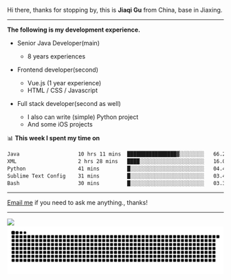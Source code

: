 Hi there, thanks for stopping by, this is **Jiaqi Gu** from China, base in Jiaxing.

---

**The following is my development experience.**

- Senior Java Developer(main)
  - 8 years experiences

- Frontend developer(second)
  - Vue.js (1 year experience)
  - HTML / CSS / Javascript
  
- Full stack developer(second as well)
  - I also can write (simple) Python project
  - And some iOS projects

📊 **This week I spent my time on**
<!--START_SECTION:waka-->

```txt
Java                   10 hrs 11 mins  ████████████████▓░░░░░░░░   66.23 %
XML                    2 hrs 28 mins   ████░░░░░░░░░░░░░░░░░░░░░   16.02 %
Python                 41 mins         █░░░░░░░░░░░░░░░░░░░░░░░░   04.44 %
Sublime Text Config    31 mins         █░░░░░░░░░░░░░░░░░░░░░░░░   03.43 %
Bash                   30 mins         █░░░░░░░░░░░░░░░░░░░░░░░░   03.35 %
```

<!--END_SECTION:waka-->

---

[Email me](mailto:htk2klwgr@mozmail.com?subject=Hiring_from_GitHub) if you need to ask me anything., thanks!

---

![]( https://visitor-badge.glitch.me/badge?page_id=githubgujiaqi)
![]( https://github.com/droid-Q/droid-Q/raw/output/github-contribution-grid-snake.svg#gh-dark-mode-only)
